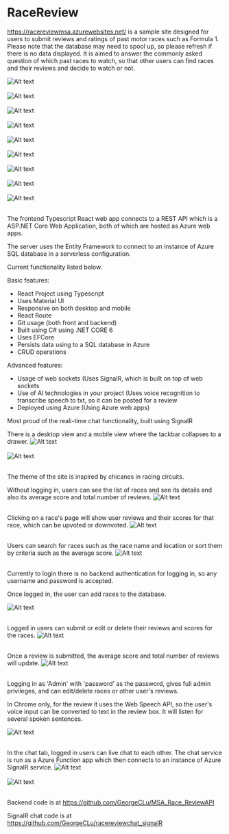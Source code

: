 # RaceReview

https://racereviewmsa.azurewebsites.net/ is a sample site designed for users to submit reviews and ratings of past motor races such as Formula 1.
Please note that the database may need to spool up, so please refresh if there is no data displayed.
It is aimed to answer the commonly asked question of which past races to watch, so that other users can find races and their reviews and decide to watch or not.

![Alt text](reademeImages/2.png)<br/><br/>
![Alt text](reademeImages/5.png)<br/><br/>
![Alt text](reademeImages/6.png)<br/><br/>
![Alt text](reademeImages/7.png)<br/><br/>
![Alt text](reademeImages/9.png)<br/><br/>
![Alt text](reademeImages/10.png)<br/><br/>
![Alt text](reademeImages/12.png)<br/><br/>
![Alt text](reademeImages/13.png)<br/><br/>
![Alt text](reademeImages/14.png)<br/><br/>

The frontend Typescript React web app connects to a REST API which is a ASP.NET Core Web Application, both of which are hosted as Azure web apps.

The server uses the Entity Framework to connect to an instance of Azure SQL database in a serverless configuration.


Current functionality listed below.

Basic features:
<ul>
  <li>React Project using Typescript</li>
  <li>Uses Material UI</li>
  <li>Responsive on both desktop and mobile</li>
  <li>React Route</li>
  <li>Git usage (both front and backend)</li>
  <li>Built using C# using .NET CORE 6</li>
  <li>Uses EFCore</li>
  <li>Persists data using to a SQL database in Azure</li>
  <li>CRUD operations</li>
</ul> 

Advanced features:
<ul>
  <li>Usage of web sockets (Uses SignalR, which is built on top of web sockets</li>
  <li>Use of AI technologies in your project (Uses voice recognition to transcribe speech to txt, so it can be posted for a review</li>
  <li>Deployed using Azure (Using Azure web apps)</li>
</ul> 

Most proud of the reali-time chat functionality, built using SignalR

There is a desktop view and a mobile view where the tackbar collapses to a drawer.
![Alt text](reademeImages/32.png)<br/><br/>
![Alt text](reademeImages/36.png)<br/><br/>

The theme of the site is inspired by chicanes in racing circuits.

Without logging in, users can see the list of races and see its details and also its average score and total number of reviews. 
![Alt text](reademeImages/15.png)<br/><br/>

Clicking on a race's page will show user reviews and their scores for that race, which can be upvoted or downvoted.
![Alt text](reademeImages/29.png)<br/><br/>

Users can search for races such as the race name and location or sort them by criteria such as the average score.
![Alt text](reademeImages/20.png)<br/><br/>

Currently to login there is no backend authentication for logging in, so any username and password is accepted.

Once logged in, the user can add races to the database.

![Alt text](reademeImages/30.png)<br/><br/>

Logged in users can submit or edit or delete their reviews and scores for the races.
![Alt text](reademeImages/28.png)<br/><br/>

Once a review is submitted, the average score and total number of reviews will update.
![Alt text](reademeImages/25.png)<br/><br/>

Logging in as 'Admin' with 'password' as the password, gives full admin privileges, and can edit/delete races or other user's reviews.

In Chrome only, for the review it uses the Web Speech API, so the user's voice input can be converted to text in the review box.
It will listen for several spoken sentences.

![Alt text](reademeImages/31.png)<br/><br/>

In the chat tab, logged in users can live chat to each other.
The chat service is run as a Azure Function app which then connects to an instance of Azure SignalR service.
![Alt text](reademeImages/34.png)<br/><br/>
![Alt text](reademeImages/35.png)<br/><br/>

Backend code is at https://github.com/GeorgeCLu/MSA_Race_ReviewAPI

SignalR chat code is at https://github.com/GeorgeCLu/racereviewchat_signalR
